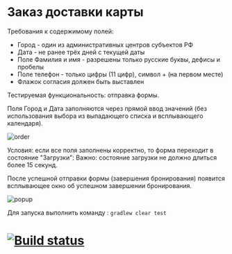 # Заказ доставки карты

Требования к содержимому полей:

* Город - один из административных центров субъектов РФ
* Дата - не ранее трёх дней с текущей даты
* Поле Фамилия и имя - разрешены только русские буквы, дефисы и пробелы
* Поле телефон - только цифры (11 цифр), символ + (на первом месте)
* Флажок согласия должен быть выставлен

Тестируемая функциональность: отправка формы.

Поля Город и Дата заполняются через прямой ввод значений (без использования выбора из выпадающего списка и всплывающего календаря).

![order](https://user-images.githubusercontent.com/68289203/118325862-c4beb680-b50c-11eb-8d25-a0b3f115e93e.png)


Условия: если все поля заполнены корректно, то форма переходит в состояние "Загрузки":
Важно: состояние загрузки не должно длиться более 15 секунд.

После успешной отправки формы (завершения бронирования) появится всплывающее окно об успешном завершении бронирования.

![popup](https://user-images.githubusercontent.com/68289203/118325902-d56f2c80-b50c-11eb-9ebd-0850be0011c0.png)

Для запуска выполнить команду : ```gradlew clear test```




# [![Build status](https://ci.appveyor.com/api/projects/status/vrlru53lga4f8lwp?svg=true)](https://ci.appveyor.com/project/KlokovAleksey/delivery-card)
